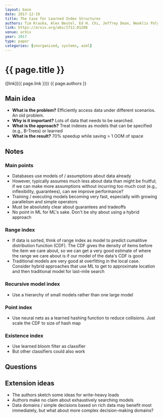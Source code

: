 ```yaml
---
layout: base
date: 2017-12-19
title: The Case for Learned Index Structures
authors: Tim Kraska, Alex Beutel, Ed H. Chi, Jeffrey Dean, Neoklis Polyzotis
link: https://arxiv.org/abs/1712.01208
venue: arXiv
year: 2017
type: paper
categories: [unorganized, systems, aiml]
---
```


# {{ page.title }}
([link]({{ page.link }})) {{ page.authors }}

## Main idea
- **What is the problem?** Efficiently access data under different scenarios. An old problem.
- **Why is it important?** Lots of data that needs to be searched.
- **What is the approach?** Treat indexes as models that can be specified (e.g., B-Trees) or learned
- **What is the result?** 70% speedup while saving > 1 OOM of space

## Notes
### Main points
- Databases use models of / assumptions about data already
- However, typically assumes much less about data than might be fruitful; if we can make more assumptions without  incurring too much cost (e.g., inflexibility, guarantees), can we improve performance?
- Training / executing models becoming very fast, especially with growing parallelism and simple operators
- Must be absolutely clear about guarantees and tradeoffs
- No point in ML for ML's sake. Don't be shy about using a hybrid approach

### Range index
- If data is sorted, think of range index as model to predict cumalitive distribution function (CDF). The CDF gives the density of items before the item we care about, so we can get a very good estimate of where the range we care about is if our model of the data's CDF is good
- Traditional models are very good at overfitting in the local case. Consider hybrid approaches that use ML to get to approximate location and then traditional model for last-mile search

### Recursive model index
- Use a hierarchy of small models rather than one large model

### Point index
- Use neural nets as a learned hashing function to reduce collisions. Just scale the CDF to size of hash map

### Existence index
- Use learned bloom filter as classifier
- But other classifiers could also work

## Questions
## Extension ideas
- The authors sketch some ideas for write-heavy loads
- Authors make no claim about exhaustively searching models
- Data domains / simple decisions based on rich data may benefit most immediately, but what about more complex decision-making domains?

